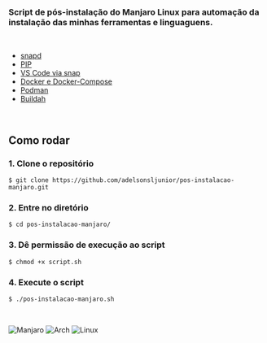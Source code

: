 ### Script de pós-instalação do Manjaro Linux para automação da instalação das minhas ferramentas e linguaguens.

<br>

+ [snapd](https://snapcraft.io/docs/installing-snap-on-manjaro-linux)
+ [PIP](https://sempreupdate.com.br/pip-para-gerenciar-pacotes-do-python-no-gnulinux/)
+ [VS Code via snap](https://snapcraft.io/code)
+ [Docker e Docker-Compose](https://willemallan.com.br/instalando-docker-e-docker-compose-no-manjaro/)
+ [Podman](https://podman.io/getting-started/installation)
+ [Buildah](https://github.com/containers/buildah/blob/main/install.md)


<br>

## Como rodar

### 1. Clone o repositório

~~~
$ git clone https://github.com/adelsonsljunior/pos-instalacao-manjaro.git
~~~

### 2. Entre no diretório

~~~
$ cd pos-instalacao-manjaro/
~~~

### 3. Dê permissão de execução ao script

~~~
$ chmod +x script.sh
~~~

### 4. Execute o script

~~~
$ ./pos-instalacao-manjaro.sh
~~~

<br>

![Manjaro](https://img.shields.io/badge/manjaro-35BF5C?style=for-the-badge&logo=manjaro&logoColor=white)
![Arch](	https://img.shields.io/badge/Arch_Linux-1793D1?style=for-the-badge&logo=arch-linux&logoColor=white)
![Linux](https://img.shields.io/badge/Linux-FCC624?style=for-the-badge&logo=linux&logoColor=black)

